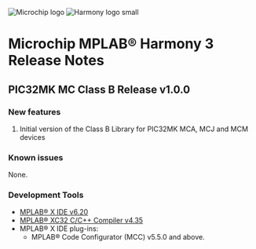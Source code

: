 ﻿![Microchip logo](https://raw.githubusercontent.com/wiki/Microchip-MPLAB-Harmony/Microchip-MPLAB-Harmony.github.io/images/microchip_logo.png)
![Harmony logo small](https://raw.githubusercontent.com/wiki/Microchip-MPLAB-Harmony/Microchip-MPLAB-Harmony.github.io/images/microchip_mplab_harmony_logo_small.png)

# Microchip MPLAB® Harmony 3 Release Notes

## PIC32MK MC Class B Release v1.0.0
### New features
1. Initial version of the Class B Library for PIC32MK MCA, MCJ and MCM devices

### Known issues
None.


### Development Tools

* [MPLAB® X IDE v6.20](https://www.microchip.com/mplab/mplab-x-ide)
* [MPLAB® XC32 C/C++ Compiler v4.35](https://www.microchip.com/mplab/compilers)
* MPLAB® X IDE plug-ins:
    * MPLAB® Code Configurator (MCC) v5.5.0 and above.
